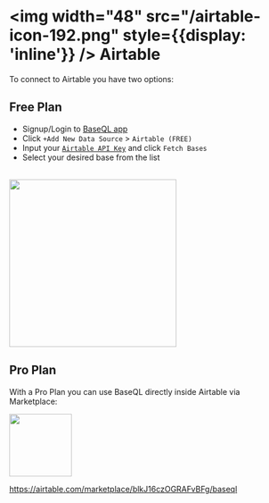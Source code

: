 # <img width="48" src="/airtable-icon-192.png" style={{display: 'inline'}} /> Airtable

To connect to Airtable you have two options:

## Free Plan

- Signup/Login to [BaseQL app](https://app.baseql.com/)
- Click `+Add New Data Source` > `Airtable (FREE)`
- Input your [`Airtable API Key`](https://airtable.com/account) and click `Fetch Bases`
- Select your desired base from the list

<br />
<img width="300" src="/add_airtable.gif"></img>

## Pro Plan

With a Pro Plan you can use BaseQL directly inside Airtable via Marketplace:

[<img width="112" src="https://user-images.githubusercontent.com/119117/99312204-516d0e00-2823-11eb-8e48-a6161356108d.png"></img>](https://airtable.com/marketplace/blkJ16czOGRAFvBFg/baseql)

https://airtable.com/marketplace/blkJ16czOGRAFvBFg/baseql
